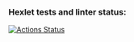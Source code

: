 ### Hexlet tests and linter status:
[![Actions Status](https://github.com/EskovDMTA/rails-project-64/actions/workflows/hexlet-check.yml/badge.svg)](https://github.com/EskovDMTA/rails-project-64/actions)